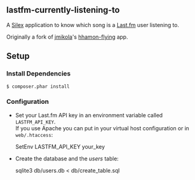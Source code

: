 ## lastfm-currently-listening-to

A [Silex][1] application to know which song is a [Last.fm][2] user listening to.

Originally a fork of [jmikola][3]'s [hhamon-flying][4] app.  

## Setup

### Install Dependencies

    $ composer.phar install

### Configuration

* Set your Last.fm API key in an environment variable called `LASTFM_API_KEY`.  
If you use Apache you can put in your virtual host configuration or in `web/.htaccess`:

    SetEnv LASTFM_API_KEY your_key

* Create the database and the *users* table:

    sqlite3 db/users.db < db/create_table.sql

  [1]: http://silex.sensiolabs.org/
  [2]: http://last.fm/
  [3]: https://github.com/jmikola
  [4]: https://github.com/jmikola/hhamon-flying
